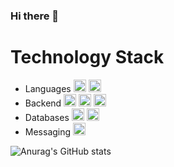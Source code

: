 ### Hi there 👋


# Technology Stack

<ul>
  <li>Languages
    <img height="20" src="https://img.shields.io/badge/javascript-F7DF1E?style=for-the-badge&logo=javascript&logoColor=white">
    <img height="20" src="https://img.shields.io/badge/typescript-007ACC?style=for-the-badge&logo=typescript&logoColor=white">
  </li>
  <li>Backend
    <img height="20" src="https://img.shields.io/badge/Node.js-43853D?style=for-the-badge&logo=node.js&logoColor=white">
    <img height="20" src="https://img.shields.io/badge/Express.js-000000?style=for-the-badge&logo=express&logoColor=white">
    <img height="20" src="https://img.shields.io/badge/TypeORM-FF6347?style=for-the-badge&logo=typeorm&logoColor=white">
  </li>
  <li>Databases
    <img height="20" src="https://img.shields.io/badge/MySQL-4479A1?style=for-the-badge&logo=MySQL&logoColor=white">
    <img height="20" src="https://img.shields.io/badge/Redis-DC382D?style=for-the-badge&logo=redis&logoColor=white">
  </li>
  <li>Messaging
    <img height="20" src="https://img.shields.io/badge/MQTT-FF6600?style=for-the-badge&logo=eclipse-mosquitto&logoColor=white">
  </li>
</ul>

![Anurag's GitHub stats](https://github-readme-stats.vercel.app/api?username=kyungstar&show_icons=true&theme=radical)
